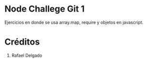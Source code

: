 # Node Challege Git 1

Ejercicios en donde se usa array.map, require y objetos en javascript.

# Créditos
1. Rafael Delgado 
